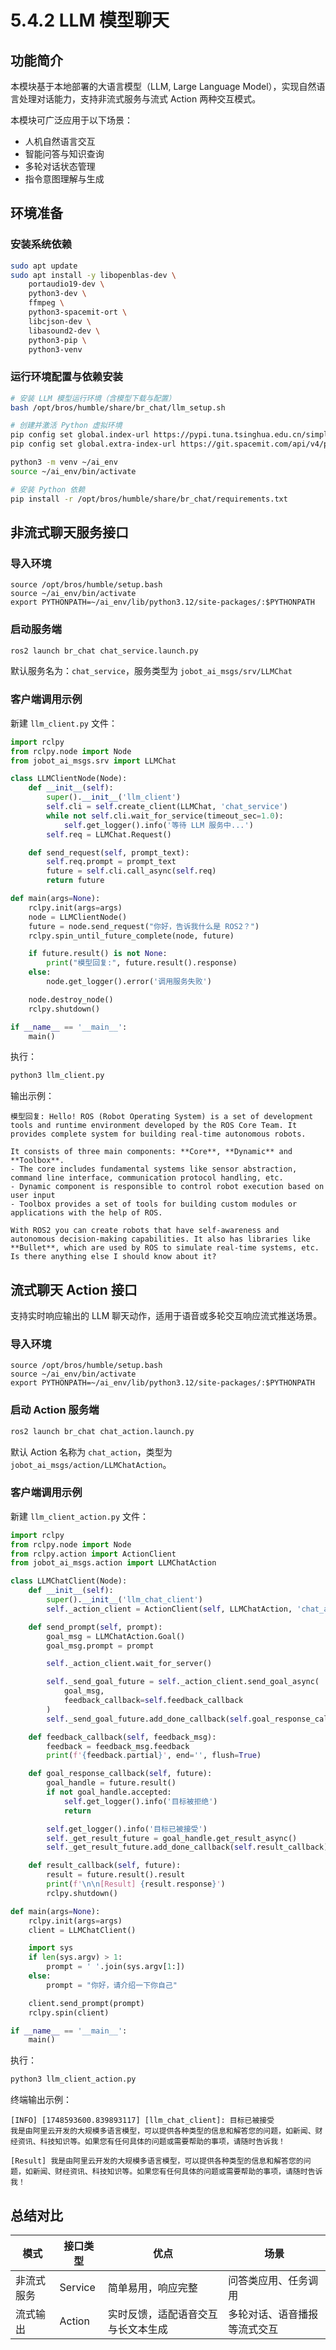 # 5.4.2 LLM 模型聊天

## 功能简介

本模块基于本地部署的大语言模型（LLM, Large Language Model），实现自然语言处理对话能力，支持非流式服务与流式 Action 两种交互模式。

本模块可广泛应用于以下场景：

- 人机自然语言交互
- 智能问答与知识查询
- 多轮对话状态管理
- 指令意图理解与生成

## 环境准备

### 安装系统依赖

```bash
sudo apt update
sudo apt install -y libopenblas-dev \
	portaudio19-dev \
	python3-dev \
	ffmpeg \
	python3-spacemit-ort \
	libcjson-dev \
	libasound2-dev \
	python3-pip \
	python3-venv
```

### 运行环境配置与依赖安装

```bash
# 安装 LLM 模型运行环境（含模型下载与配置）
bash /opt/bros/humble/share/br_chat/llm_setup.sh

# 创建并激活 Python 虚拟环境
pip config set global.index-url https://pypi.tuna.tsinghua.edu.cn/simple
pip config set global.extra-index-url https://git.spacemit.com/api/v4/projects/33/packages/pypi/simple

python3 -m venv ~/ai_env
source ~/ai_env/bin/activate

# 安装 Python 依赖
pip install -r /opt/bros/humble/share/br_chat/requirements.txt
```

## 非流式聊天服务接口

### 导入环境

```
source /opt/bros/humble/setup.bash
source ~/ai_env/bin/activate
export PYTHONPATH=~/ai_env/lib/python3.12/site-packages/:$PYTHONPATH
```

### 启动服务端

```bash
ros2 launch br_chat chat_service.launch.py
```

默认服务名为：`chat_service`，服务类型为 `jobot_ai_msgs/srv/LLMChat`

### 客户端调用示例

新建 `llm_client.py` 文件：

```python
import rclpy
from rclpy.node import Node
from jobot_ai_msgs.srv import LLMChat

class LLMClientNode(Node):
    def __init__(self):
        super().__init__('llm_client')
        self.cli = self.create_client(LLMChat, 'chat_service')
        while not self.cli.wait_for_service(timeout_sec=1.0):
            self.get_logger().info('等待 LLM 服务中...')
        self.req = LLMChat.Request()

    def send_request(self, prompt_text):
        self.req.prompt = prompt_text
        future = self.cli.call_async(self.req)
        return future

def main(args=None):
    rclpy.init(args=args)
    node = LLMClientNode()
    future = node.send_request("你好，告诉我什么是 ROS2？")
    rclpy.spin_until_future_complete(node, future)

    if future.result() is not None:
        print("模型回复:", future.result().response)
    else:
        node.get_logger().error('调用服务失败')

    node.destroy_node()
    rclpy.shutdown()

if __name__ == '__main__':
    main()
```

执行：

```bash
python3 llm_client.py
```

输出示例：

```
模型回复: Hello! ROS (Robot Operating System) is a set of development tools and runtime environment developed by the ROS Core Team. It provides complete system for building real-time autonomous robots.

It consists of three main components: **Core**, **Dynamic** and **Toolbox**.
- The core includes fundamental systems like sensor abstraction, command line interface, communication protocol handling, etc.
- Dynamic component is responsible to control robot execution based on user input
- Toolbox provides a set of tools for building custom modules or applications with the help of ROS.

With ROS2 you can create robots that have self-awareness and autonomous decision-making capabilities. It also has libraries like **Bullet**, which are used by ROS to simulate real-time systems, etc.
Is there anything else I should know about it?
```

## 流式聊天 Action 接口

支持实时响应输出的 LLM 聊天动作，适用于语音或多轮交互响应流式推送场景。

### 导入环境

```
source /opt/bros/humble/setup.bash
source ~/ai_env/bin/activate
export PYTHONPATH=~/ai_env/lib/python3.12/site-packages/:$PYTHONPATH
```

### 启动 Action 服务端

```bash
ros2 launch br_chat chat_action.launch.py
```

默认 Action 名称为 `chat_action`，类型为 `jobot_ai_msgs/action/LLMChatAction`。

### 客户端调用示例

新建 `llm_client_action.py` 文件：

```python
import rclpy
from rclpy.node import Node
from rclpy.action import ActionClient
from jobot_ai_msgs.action import LLMChatAction

class LLMChatClient(Node):
    def __init__(self):
        super().__init__('llm_chat_client')
        self._action_client = ActionClient(self, LLMChatAction, 'chat_action')

    def send_prompt(self, prompt):
        goal_msg = LLMChatAction.Goal()
        goal_msg.prompt = prompt

        self._action_client.wait_for_server()

        self._send_goal_future = self._action_client.send_goal_async(
            goal_msg,
            feedback_callback=self.feedback_callback
        )
        self._send_goal_future.add_done_callback(self.goal_response_callback)

    def feedback_callback(self, feedback_msg):
        feedback = feedback_msg.feedback
        print(f'{feedback.partial}', end='', flush=True)

    def goal_response_callback(self, future):
        goal_handle = future.result()
        if not goal_handle.accepted:
            self.get_logger().info('目标被拒绝')
            return

        self.get_logger().info('目标已被接受')
        self._get_result_future = goal_handle.get_result_async()
        self._get_result_future.add_done_callback(self.result_callback)

    def result_callback(self, future):
        result = future.result().result
        print(f'\n\n[Result] {result.response}')
        rclpy.shutdown()

def main(args=None):
    rclpy.init(args=args)
    client = LLMChatClient()

    import sys
    if len(sys.argv) > 1:
        prompt = ' '.join(sys.argv[1:])
    else:
        prompt = "你好，请介绍一下你自己"

    client.send_prompt(prompt)
    rclpy.spin(client)

if __name__ == '__main__':
    main()
```

执行：

```bash
python3 llm_client_action.py
```

终端输出示例：

```
[INFO] [1748593600.839893117] [llm_chat_client]: 目标已被接受
我是由阿里云开发的大规模多语言模型，可以提供各种类型的信息和解答您的问题，如新闻、财经资讯、科技知识等。如果您有任何具体的问题或需要帮助的事项，请随时告诉我！

[Result] 我是由阿里云开发的大规模多语言模型，可以提供各种类型的信息和解答您的问题，如新闻、财经资讯、科技知识等。如果您有任何具体的问题或需要帮助的事项，请随时告诉我！
```

## 总结对比

| 模式       | 接口类型 | 优点                               | 场景                         |
| ---------- | -------- | ---------------------------------- | ---------------------------- |
| 非流式服务 | Service  | 简单易用，响应完整                 | 问答类应用、任务调用         |
| 流式输出   | Action   | 实时反馈，适配语音交互与长文本生成 | 多轮对话、语音播报等流式交互 |
